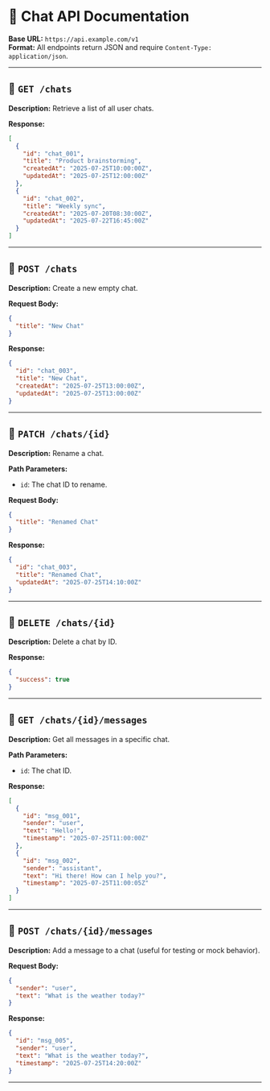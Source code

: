 # 📘 Chat API Documentation

**Base URL:** `https://api.example.com/v1`  
**Format:** All endpoints return JSON and require `Content-Type: application/json`.

---

## 🔹 `GET /chats`

**Description:** Retrieve a list of all user chats.

**Response:**
```json
[
  {
    "id": "chat_001",
    "title": "Product brainstorming",
    "createdAt": "2025-07-25T10:00:00Z",
    "updatedAt": "2025-07-25T12:00:00Z"
  },
  {
    "id": "chat_002",
    "title": "Weekly sync",
    "createdAt": "2025-07-20T08:30:00Z",
    "updatedAt": "2025-07-22T16:45:00Z"
  }
]
```

---

## 🔹 `POST /chats`

**Description:** Create a new empty chat.

**Request Body:**
```json
{
  "title": "New Chat"
}
```

**Response:**
```json
{
  "id": "chat_003",
  "title": "New Chat",
  "createdAt": "2025-07-25T13:00:00Z",
  "updatedAt": "2025-07-25T13:00:00Z"
}
```

---

## 🔹 `PATCH /chats/{id}`

**Description:** Rename a chat.

**Path Parameters:**
- `id`: The chat ID to rename.

**Request Body:**
```json
{
  "title": "Renamed Chat"
}
```

**Response:**
```json
{
  "id": "chat_003",
  "title": "Renamed Chat",
  "updatedAt": "2025-07-25T14:10:00Z"
}
```

---

## 🔹 `DELETE /chats/{id}`

**Description:** Delete a chat by ID.

**Response:**
```json
{
  "success": true
}
```

---

## 🔹 `GET /chats/{id}/messages`

**Description:** Get all messages in a specific chat.

**Path Parameters:**
- `id`: The chat ID.

**Response:**
```json
[
  {
    "id": "msg_001",
    "sender": "user",
    "text": "Hello!",
    "timestamp": "2025-07-25T11:00:00Z"
  },
  {
    "id": "msg_002",
    "sender": "assistant",
    "text": "Hi there! How can I help you?",
    "timestamp": "2025-07-25T11:00:05Z"
  }
]
```

---

## 🔹 `POST /chats/{id}/messages` 

**Description:** Add a message to a chat (useful for testing or mock behavior).

**Request Body:**
```json
{
  "sender": "user",
  "text": "What is the weather today?"
}
```

**Response:**
```json
{
  "id": "msg_005",
  "sender": "user",
  "text": "What is the weather today?",
  "timestamp": "2025-07-25T14:20:00Z"
}
```

---
